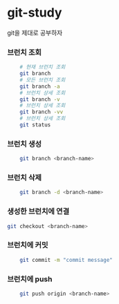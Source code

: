 # git-study
git을 제대로 공부하자

### 브런치 조회
```bash
    # 현재 브런치 조회
    git branch
    # 모든 브런치 조회
    git branch -a
    # 브런치 상세 조회
    git branch -v
    # 브런치 상세 조회
    git branch -vv
    # 브런치 상세 조회
    git status
```

### 브런치 생성
```bash
    git branch <branch-name>
```

### 브런치 삭제
```bash
    git branch -d <branch-name>
```

### 생성한 브런치에 연결
```bash
git checkout <branch-name>
```

### 브런치에 커밋
```bash
    git commit -m "commit message"
```

### 브런치에 push
```bash
    git push origin <branch-name>
```